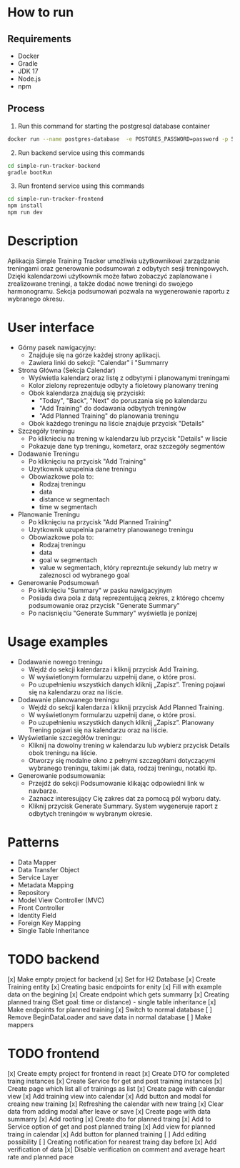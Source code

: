 # How to run
## Requirements
- Docker
- Gradle
- JDK 17
- Node.js
- npm
## Process
1. Run this command for starting the postgresql database container
```bash
docker run --name postgres-database  -e POSTGRES_PASSWORD=password -p 5432:5432 -d postgres
```
2. Run backend service using this commands
```bash
cd simple-run-tracker-backend
gradle bootRun
```

3. Run frontend service using this commands
```bash
cd simple-run-tracker-frontend
npm install
npm run dev
```

# Description
Aplikacja Simple Training Tracker umożliwia użytkownikowi zarządzanie treningami oraz generowanie podsumowań z odbytych sesji treningowych. Dzięki kalendarzowi użytkownik może łatwo zobaczyć zaplanowane i zrealizowane treningi, a także dodać nowe treningi do swojego harmonogramu. Sekcja podsumowań pozwala na wygenerowanie raportu z wybranego okresu.

# User interface
- Górny pasek nawigacyjny:
    - Znajduje się na górze każdej strony aplikacji.
    - Zawiera linki do sekcji: "Calendar" i "Summarry
- Strona Główna (Sekcja Calendar)
    - Wyświetla kalendarz oraz listę z odbytymi i planowanymi treningami
    - Kolor zielony reprezentuje odbyty a fioletowy planowany trening
    - Obok kalendarza znajdują się przyciski:
        - "Today", "Back", "Next" do poruszania się po kalendarzu
        - "Add Training" do dodawania odbytych treningów
        - "Add Planned Training" do planowania treningu
    - Obok każdego treningu na liście znajduje przycisk "Details" 
- Szczegóły treningu
    - Po kliknieciu na trening w kalendarzu lub przycisk "Details" w liscie
    - Pokazuje dane typ treningu, kometarz, oraz szczegóły segmentów
- Dodawanie Treningu
    - Po kliknięciu na przycisk "Add Training"
    - Uzytkownik uzupelnia dane treningu
    - Obowiazkowe pola to:
        - Rodzaj treningu
        - data
        - distance w segmentach
        - time w segmentach
- Planowanie Treningu
    - Po kliknięciu na przycisk "Add Planned Training"
    - Uzytkownik uzupelnia parametry planowanego treningu
    - Obowiazkowe pola to:
        - Rodzaj treningu
        - data
        - goal w segmentach
        - value w segmentach, który reprezntuje sekundy lub metry w zaleznosci od wybranego goal 
- Generowanie Podsumowań
    - Po kliknięciu "Summary" w pasku nawigacyjnym
    - Posiada dwa pola z datą reprezentującą zekres, z którego chcemy podsumowanie oraz przycisk "Generate Summary"
    - Po nacisnięciu "Generate Summary" wyświetla je ponizej

# Usage examples
- Dodawanie nowego treningu
    - Wejdź do sekcji kalendarza i kliknij przycisk Add Training.
    - W wyświetlonym formularzu uzpełnij dane, o które prosi.
    - Po uzupełnieniu wszystkich danych kliknij „Zapisz”. Trening pojawi się na kalendarzu oraz na liście.
- Dodawanie planowanego treningu
    - Wejdź do sekcji kalendarza i kliknij przycisk Add Planned Training.
    - W wyświetlonym formularzu uzpełnij dane, o które prosi.
    - Po uzupełnieniu wszystkich danych kliknij „Zapisz”. Planowany Trening pojawi się na kalendarzu oraz na liście. 
- Wyświetlanie szczegółów treningu:
    - Kliknij na dowolny trening w kalendarzu lub wybierz przycisk Details obok treningu na liście.
    - Otworzy się modalne okno z pełnymi szczegółami dotyczącymi wybranego treningu, takimi jak data, rodzaj treningu, notatki itp.
- Generowanie podsumowania:
    - Przejdź do sekcji Podsumowanie klikając odpowiedni link w navbarze.
    - Zaznacz interesujący Cię zakres dat za pomocą pól wyboru daty.
    - Kliknij przycisk Generate Summary. System wygeneruje raport z odbytych treningów w wybranym okresie.

# Patterns
- Data Mapper
- Data Transfer Object
- Service Layer
- Metadata Mapping
- Repository
- Model View Controller (MVC)
- Front Controller
- Identity Field
- Foreign Key Mapping
- Single Table Inheritance

# TODO backend
[x] Make empty project for backend
[x] Set for H2 Database
[x] Create Training entity
[x] Creating basic endpoints for enity
[x] Fill with example data on the begining
[x] Create endpoint which gets summarry
[x] Creating planned traing (Set goal: time or distance) - single table inheritance
[x] Make endpoints for planned training
[x] Switch to normal database
[ ] Remove BeginDataLoader and save data in normal database
[ ] Make mappers

# TODO frontend
[x] Create empty project for frontend in react
[x] Create DTO for completed traing instances
[x] Create Service for get and post training instances
[x] Create page which list all of trainings as list
[x] Create page with calendar view
[x] Add training view into calendar
[x] Add button and modal for creaing new training
[x] Refreshing the calendar with new traing
[x] Clear data from adding modal after leave or save
[x] Create page with data summarry
[x] Add rooting
[x] Create dto for planned traing
[x] Add to Service option of get and post planned traing
[x] Add view for planned traing in calendar
[x] Add button for planned training
[ ] Add editing possibility
[ ] Creating notification for nearest traing day before
[x] Add verification of data
[x] Disable verification on comment and average heart rate and planned pace